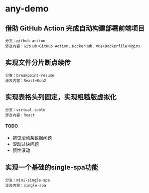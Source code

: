 # any-demo

## 借助 GitHub Action 完成自动构建部署前端项目

```
分支：github-action
涉及内容：GitHub+GitHub Action、DockerHub、Vue+Dockerfile+Nginx
```

## 实现文件分片断点续传

```
分支：breakpoint-resume
涉及内容：React+Koa2
```

## 实现表格头列固定，实现粗糙版虚拟化

```
分支：virtual-table
涉及内容：React
```

#### TODO

- 拖曳滚动条数据问题
- 滚动过快问题
- 惯性滚动


## 实现一个基础的single-spa功能

```
分支：mini-single-spa
涉及内容：single-spa
```